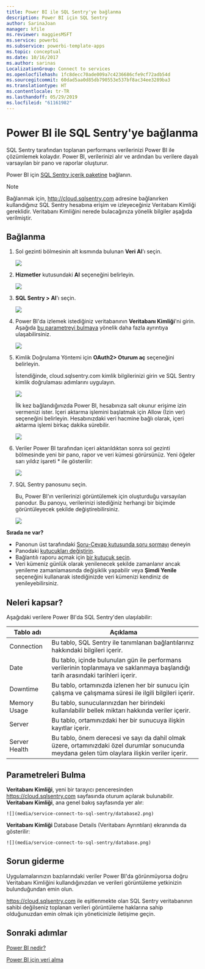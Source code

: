 ```yaml
---
title: Power BI ile SQL Sentry'ye bağlanma
description: Power BI için SQL Sentry
author: SarinaJoan
manager: kfile
ms.reviewer: maggiesMSFT
ms.service: powerbi
ms.subservice: powerbi-template-apps
ms.topic: conceptual
ms.date: 10/16/2017
ms.author: sarinas
LocalizationGroup: Connect to services
ms.openlocfilehash: 1fc8decc70ade009a7c4236686cfe9cf72adb54d
ms.sourcegitcommit: 60dad5aa0d85db790553e537bf8ac34ee3289ba3
ms.translationtype: HT
ms.contentlocale: tr-TR
ms.lasthandoff: 05/29/2019
ms.locfileid: "61161982"
---
```

# <a name="connect-to-sql-sentry-with-power-bi"></a>Power BI ile SQL Sentry'ye bağlanma
SQL Sentry tarafından toplanan performans verilerinizi Power BI ile çözümlemek kolaydır. Power BI, verilerinizi alır ve ardından bu verilere dayalı varsayılan bir pano ve raporlar oluşturur.

Power BI için [SQL Sentry içerik paketine](https://app.powerbi.com/groups/me/getdata/services/sql-sentry) bağlanın.

>[!NOTE]
>Bağlanmak için, http://cloud.sqlsentry.com adresine bağlanırken kullandığınız SQL Sentry hesabına erişim ve izleyeceğiniz Veritabanı Kimliği gereklidir.  Veritabanı Kimliğini nerede bulacağınıza yönelik bilgiler aşağıda verilmiştir.

## <a name="how-to-connect"></a>Bağlanma
1. Sol gezinti bölmesinin alt kısmında bulunan **Veri Al**'ı seçin.
   
   ![](media/service-connect-to-sql-sentry/pbi_getdata.png)
2. **Hizmetler** kutusundaki **Al** seçeneğini belirleyin.
   
   ![](media/service-connect-to-sql-sentry/pbi_getservices.png) 
3. **SQL Sentry  \> Al**'ı seçin.
   
   ![](media/service-connect-to-sql-sentry/sqlsentry.png)
4. Power BI'da izlemek istediğiniz veritabanının **Veritabanı Kimliği**'ni girin. Aşağıda [bu parametreyi bulmaya](#FindingParams) yönelik daha fazla ayrıntıya ulaşabilirsiniz.
   
   ![](media/service-connect-to-sql-sentry/img2400.png)
5. Kimlik Doğrulama Yöntemi için **OAuth2\> Oturum aç** seçeneğini belirleyin.
   
   İstendiğinde, cloud.sqlsentry.com kimlik bilgilerinizi girin ve SQL Sentry kimlik doğrulaması adımlarını uygulayın.
   
   ![](media/service-connect-to-sql-sentry/img6400.png)
   
   İlk kez bağlandığınızda Power BI, hesabınıza salt okunur erişime izin vermenizi ister. İçeri aktarma işlemini başlatmak için Allow (İzin ver) seçeneğini belirleyin.  Hesabınızdaki veri hacmine bağlı olarak, içeri aktarma işlemi birkaç dakika sürebilir.
   
   ![](media/service-connect-to-sql-sentry/img7400.png)
6. Veriler Power BI tarafından içeri aktarıldıktan sonra sol gezinti bölmesinde yeni bir pano, rapor ve veri kümesi görürsünüz. Yeni öğeler sarı yıldız işareti \* ile gösterilir:
   
   ![](media/service-connect-to-sql-sentry/img8200.png)
7. SQL Sentry panosunu seçin.
   
   Bu, Power BI'ın verilerinizi görüntülemek için oluşturduğu varsayılan panodur. Bu panoyu, verilerinizi istediğiniz herhangi bir biçimde görüntüleyecek şekilde değiştirebilirsiniz.
   
   ![](media/service-connect-to-sql-sentry/img9dashboard800.png)

**Sırada ne var?**

* Panonun üst tarafındaki [Soru-Cevap kutusunda soru sormayı](consumer/end-user-q-and-a.md) deneyin
* Panodaki [kutucukları değiştirin](service-dashboard-edit-tile.md).
* Bağlantılı raporu açmak için [bir kutucuk seçin](consumer/end-user-tiles.md).
* Veri kümeniz günlük olarak yenilenecek şekilde zamanlanır ancak yenileme zamanlamasında değişiklik yapabilir veya **Şimdi Yenile** seçeneğini kullanarak istediğinizde veri kümenizi kendiniz de yenileyebilirsiniz.

## <a name="whats-included"></a>Neleri kapsar?
Aşağıdaki verilere Power BI'da SQL Sentry'den ulaşılabilir:

| Tablo adı | Açıklama |
| --- | --- |
| Connection |Bu tablo, SQL Sentry ile tanımlanan bağlantılarınız hakkındaki bilgileri içerir. |
| Date<br /> |Bu tablo, içinde bulunulan gün ile performans verilerinin toplanmaya ve saklanmaya başlandığı tarih arasındaki tarihleri içerir. |
| Downtime<br /> |Bu tablo, ortamınızda izlenen her bir sunucu için çalışma ve çalışmama süresi ile ilgili bilgileri içerir. |
| Memory Usage<br /> |Bu tablo, sunucularınızdan her birindeki kullanılabilir bellek miktarı hakkında veriler içerir.<br /> |
| Server<br /> |Bu tablo, ortamınızdaki her bir sunucuya ilişkin kayıtlar içerir. |
| Server Health<br /> |Bu tablo, önem derecesi ve sayı da dahil olmak üzere, ortamınızdaki özel durumlar sonucunda meydana gelen tüm olaylara ilişkin veriler içerir. |

<a name="FindingParams"></a>

## <a name="finding-parameters"></a>Parametreleri Bulma
**Veritabanı Kimliği**, yeni bir tarayıcı penceresinden <https://cloud.sqlsentry.com> sayfasında oturum açılarak bulunabilir.  **Veritabanı Kimliği**, ana genel bakış sayfasında yer alır:

    ![](media/service-connect-to-sql-sentry/database2.png)

**Veritabanı Kimliği** Database Details (Veritabanı Ayrıntıları) ekranında da gösterilir:

    ![](media/service-connect-to-sql-sentry/database.png)


## <a name="troubleshooting"></a>Sorun giderme
Uygulamalarınızın bazılarındaki veriler Power BI'da görünmüyorsa doğru Veritabanı Kimliğini kullandığınızdan ve verileri görüntüleme yetkinizin bulunduğundan emin olun. 

<https://cloud.sqlsentry.com> ile eşitlenmekte olan SQL Sentry veritabanının sahibi değilseniz toplanan verileri görüntüleme haklarına sahip olduğunuzdan emin olmak için yöneticinizle iletişime geçin.

## <a name="next-steps"></a>Sonraki adımlar
[Power BI nedir?](power-bi-overview.md)

[Power BI için veri alma](service-get-data.md)

